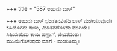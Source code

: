 +++
title = "587 ಅಹುದು ಬಾಳ್"

+++
ಅಹುದು ಬಾಳ್ ಭಂಡತನವಿಹದಿ ಬಾಳ್ ಮುಗಿಯುವೊಡೆ।  
ಕಹಿಯೊಗರು ಕಾಯಿ, ಮಿಡಿತನದೊಳದು ಮುಗಿಯೆ॥  
ಸಿಹಿಯಹುದು ಕಾಯಿ ಹಣ್ಣಾಗೆ, ಜೀವಿತವಂತು।  
ಮಹಿಮೆಗೊಳುವುದು ಮಾಗೆ - ಮಂಕುತಿಮ್ಮ॥  
